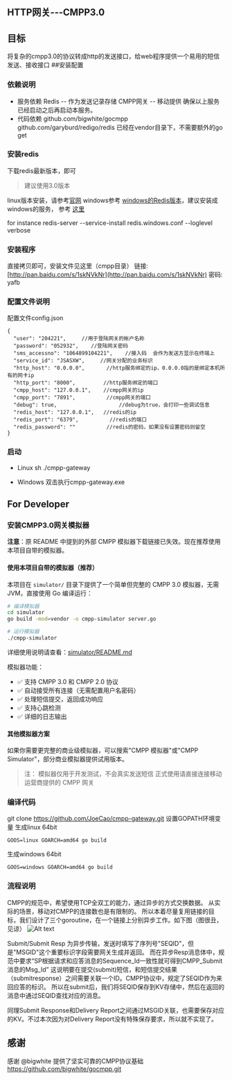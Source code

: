 HTTP网关---CMPP3.0
-------

## 目标
将复杂的cmpp3.0的协议转成http的发送接口，给web程序提供一个易用的短信发送、接收接口
##安装配置

### 依赖说明
- 服务依赖
Redis -- 作为发送记录存储
CMPP网关 -- 移动提供
确保以上服务已经启动之后再启动本服务。
- 代码依赖
github.com/bigwhite/gocmpp
github.com/garyburd/redigo/redis
已经在vendor目录下，不需要额外的go get
### 安装redis
下载redis最新版本，即可

> 建议使用3.0版本

linux版本安装，请参考[官网](http://redis.io/)
windows参考 [windows的Redis版本](https://github.com/MSOpenTech/redis/releases)，建议安装成windows的服务， 参考 [这里](https://raw.githubusercontent.com/MSOpenTech/redis/3.0/Windows%20Service%20Documentation.md)

for instance
redis-server --service-install redis.windows.conf --loglevel verbose
### 安装程序
直接拷贝即可，安装文件见这里（cmpp目录）
链接: [http://pan.baidu.com/s/1skNVkNr](http://pan.baidu.com/s/1skNVkNr) 密码: yafb

### 配置文件说明
配置文件config.json

	{
	  "user": "204221",     //用于登陆网关的帐户名称
	  "password": "052932",    //登陆网关密码
	  "sms_accessno": "1064899104221",    //接入码  会作为发送方显示在终端上
	  "service_id": "JSASXW",     //网关分配的业务标识
	  "http_host": "0.0.0.0",       //http服务绑定的ip，0.0.0.0指的是绑定本机所有的网卡ip
	  "http_port": "8000",         //http服务绑定的端口
	  "cmpp_host": "127.0.0.1",    //cmpp网关的ip
	  "cmpp_port": "7891",          //cmpp网关的端口
	  "debug": true,                    //debug为true，会打印一些调试信息
	  "redis_host": "127.0.0.1",   //redis的ip
	  "redis_port": "6379",          //redis的端口
	  "redis_password": ""          //redis的密码，如果没有设置密码则留空
	}

### 启动

- Linux
  sh ./cmpp-gateway

- Windows
  双击执行cmpp-gateway.exe


## For Developer
### 安装CMPP3.0网关模拟器

**注意**：原 README 中提到的外部 CMPP 模拟器下载链接已失效。现在推荐使用本项目自带的模拟器。

#### 使用本项目自带的模拟器（推荐）

本项目在 `simulator/` 目录下提供了一个简单但完整的 CMPP 3.0 模拟器，无需 JVM，直接使用 Go 编译运行：

```bash
# 编译模拟器
cd simulator
go build -mod=vendor -o cmpp-simulator server.go

# 运行模拟器
./cmpp-simulator
```

详细使用说明请查看：[simulator/README.md](simulator/README.md)

模拟器功能：
- ✅ 支持 CMPP 3.0 和 CMPP 2.0 协议
- ✅ 自动接受所有连接（无需配置用户名密码）
- ✅ 处理短信提交，返回成功响应
- ✅ 支持心跳检测
- ✅ 详细的日志输出

#### 其他模拟器方案

如果你需要更完整的商业级模拟器，可以搜索"CMPP 模拟器"或"CMPP Simulator"，部分商业模拟器提供试用版本。

> 注：
>  模拟器仅用于开发测试，不会真实发送短信
>  正式使用请直接连接移动运营商提供的 CMPP 网关

### 编译代码
git clone https://github.com/JoeCao/cmpp-gateway.git
设置GOPATH环境变量
生成linux 64bit

    GOOS=linux GOARCH=amd64 go build

生成windows 64bit

    GOOS=windows GOARCH=amd64 go build


### 流程说明
CMPP的规范中，希望使用TCP全双工的能力，通过异步的方式交换数据。
从实际的场景，移动对CMPP的连接数也是有限制的。
所以本着尽量复用链接的目标，我们设计了三个goroutine，在一个链接上分别异步工作。如下图（图很丑，见谅）
![Alt text](./ne1.png)    

Submit/Submit Resp 为异步传输，发送时填写了序列号"SEQID"，但是"MSGID"这个重要标识字段需要网关生成并返回。
而在异步Resp消息体中，规范中要求“SP根据请求和应答消息的Sequence_Id一致性就可得到CMPP_Submit消息的Msg_Id”
这说明要在提交(submit)短信，和短信提交结果（submitresponse）之间需要关联一个ID。CMPP协议中，规定了SEQID作为来回应答的标识。
所以在submit后，我们将SEQID保存到KV存储中，然后在返回的消息中通过SEQID查找对应的消息。

同理Submit Response和Delivery Report之间通过MSGID关联，也需要保存对应的KV。不过本次因为对Delivery Report没有特殊保存要求，所以就不实现了。

## 感谢
感谢 @bigwhite 提供了坚实可靠的CMPP协议基础
https://github.com/bigwhite/gocmpp.git
